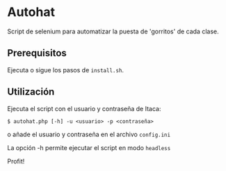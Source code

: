 # Autohat
Script de selenium para automatizar la puesta de 'gorritos' de cada clase.

## Prerequisitos

Ejecuta o sigue los pasos de `install.sh`.

## Utilización

Ejecuta el script con el usuario y contraseña de Itaca:

```
$ autohat.php [-h] -u <usuario> -p <contraseña>
```

o añade el usuario y contraseña en el archivo `config.ini`

La opción -h permite ejecutar el script en modo `headless`

Profit!
